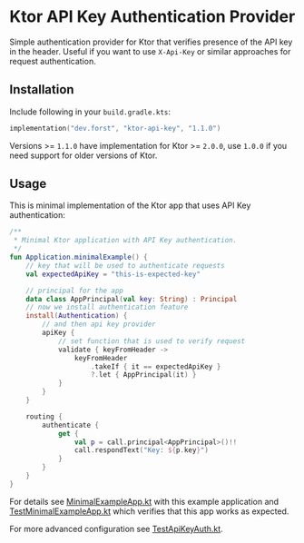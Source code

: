 # Ktor API Key Authentication Provider

Simple authentication provider for Ktor that verifies presence of the API key in the header. Useful if you want to
use `X-Api-Key` or
similar approaches for request authentication.

## Installation

Include following in your `build.gradle.kts`:

```kotlin
implementation("dev.forst", "ktor-api-key", "1.1.0")
```

Versions >= `1.1.0` have implementation for Ktor >= `2.0.0`, use `1.0.0` if you need support for older versions of Ktor.

## Usage

This is minimal implementation of the Ktor app that uses API Key authentication:

```kotlin
/**
 * Minimal Ktor application with API Key authentication.
 */
fun Application.minimalExample() {
    // key that will be used to authenticate requests
    val expectedApiKey = "this-is-expected-key"

    // principal for the app
    data class AppPrincipal(val key: String) : Principal
    // now we install authentication feature
    install(Authentication) {
        // and then api key provider
        apiKey {
            // set function that is used to verify request
            validate { keyFromHeader ->
                keyFromHeader
                    .takeIf { it == expectedApiKey }
                    ?.let { AppPrincipal(it) }
            }
        }
    }

    routing {
        authenticate {
            get {
                val p = call.principal<AppPrincipal>()!!
                call.respondText("Key: ${p.key}")
            }
        }
    }
}
```

For details see [MinimalExampleApp.kt](src/test/kotlin/dev/forst/ktor/apikey/MinimalExampleApp.kt) with this example
application and [TestMinimalExampleApp.kt](src/test/kotlin/dev/forst/ktor/apikey/TestMinimalExampleApp.kt) which
verifies that this app works as expected.

For more advanced configuration see [TestApiKeyAuth.kt](src/test/kotlin/dev/forst/ktor/apikey/TestApiKeyAuth.kt).
